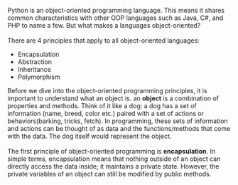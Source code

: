 Python is an object-oriented programming language. This means it shares common characteristics with other OOP languages such as Java, C#, and PHP to name a few. 
But what makes a languages object-oriented?
<br>
<br>
There are 4 principles that apply to all object-oriented languages:
* Encapsulation
* Abstraction
* Inheritance
* Polymorphism

Before we dive into the object-oriented programming principles, it is important to understand what an object is.
an **object** is a combination of properties and methods. Think of it like a dog: a dog has a set of information (name, breed, color etc.) paired with a set of actions or behaviors(barking, tricks, fetch).
In programming, these sets of information and actions can be thought of as data and the functions/methods that come with the data. The dog itself would represent the object.
<br>
<br>
The first principle of object-oriented programming is **encapsulation**. In simple terms, encapsulation means that nothing outside of an object can directly access the data inside; it maintains a private state.
However, the private variables of an object can still be modified by public methods. 